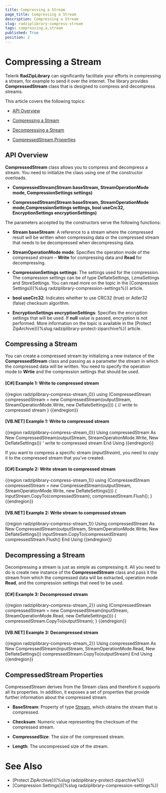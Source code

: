 ```yaml
---
title: Compressing a Stream
page_title: Compressing a Stream
description: Compressing a Stream
slug: radziplibrary-compress-stream
tags: compressing,a,stream
published: True
position: 2
---
```


# Compressing a Stream



Telerik __RadZipLibrary__ can significantly facilitate your efforts in compressing a stream, for example to send it over the internet. The library provides __CompressedStream__ class that is designed to compress and decompress streams.
      

This article covers the following topics:
      

* [API Overview](#api-overview)

* [Compressing a Stream](#compressing-a-stream)

* [Decompressing a Stream](#decompressing-a-stream)

* [CompressedStream Properties](#compressedstream-properties)

## API Overview

__CompressedStream__ class allows you to compress and decompress a stream. You need to initialize the class using one of the constructor overloads.
        

* __CompressedStream(Stream baseStream, StreamOperationMode mode, CompressionSettings settings)__

* __CompressedStream(Stream baseStream, StreamOperationMode mode,CompressionSettings settings, bool useCrc32, EncryptionSettings encryptionSettings)__

The parameters accepted by the constructors serve the following functions:
        

* __Stream baseStream__: A reference to a stream where the compressed result will be written when compressing data or the compressed stream that needs to be decompressed when decompressing data.
            

* __StreamOperationMode mode__: Specifies the operation mode of the compressed stream – __Write__ for compressing data and __Read__ for decompressing.
            

* __CompressionSettings settings__: The settings used for the compression. The compression settings can be of type DeflateSettings, LzmaSettings and StoreSettings. You can read more on the topic in the [Compression Settings]({%slug radziplibrary-compression-settings%}) article.
            

* __bool useCrc32__: Indicates whether to use CRC32 (true) or Adler32 (false) checksum algorithm.
            

* __EncryptionSettings encryptionSettings__: Specifies the encryption settings that will be used. If __null__ value is passed, encryption is not performed. More information on the topic is available in the [Protect ZipArchive]({%slug radziplibrary-protect-ziparchive%}) article.
            

## Compressing a Stream

You can create a compressed stream by initializing a new instance of the __CompressedStream__ class and passing as a parameter the stream in which the compressed data will be written. You need to specify the operation mode to __Wrtie__ and the compression settings that should be used.
        

#### __[C#] Example 1: Write to compressed stream__

{{region radziplibrary-compress-stream_0}}
	using (CompressedStream compressedStream = new CompressedStream(outputStream, StreamOperationMode.Write, new DeflateSettings()))
	{
	    // write to compressed stream
	}
{{endregion}}



#### __[VB.NET] Example 1: Write to compressed stream__

{{region radziplibrary-compress-stream_0}}
	Using compressedStream As New CompressedStream(outputStream, StreamOperationMode.Write, New DeflateSettings())
		' write to compressed stream
	End Using
{{endregion}}



If you want to compress a specific stream (*inputStream*), you need to copy it to the compressed stream that you've created.
        

#### __[C#] Example 2: Write stream to compressed stream__

{{region radziplibrary-compress-stream_1}}
	using (CompressedStream compressedStream = new CompressedStream(outputStream, StreamOperationMode.Write, new DeflateSettings()))
	{
	    inputStream.CopyTo(compressedStream);
	    compressedStream.Flush();
	}
{{endregion}}



#### __[VB.NET] Example 2: Write stream to compressed stream__

{{region radziplibrary-compress-stream_1}}
	Using compressedStream As New CompressedStream(outputStream, StreamOperationMode.Write, New DeflateSettings())
		inputStream.CopyTo(compressedStream)
		compressedStream.Flush()
	End Using
{{endregion}}



## Decompressing a Stream

Decompressing a stream is just as simple as compressing it. All you need to do is create new instance of the __CompressedStream__ class and pass it the stream from which the compressed data will be extracted, operation mode __Read__, and the compression settings that need to be used.
        

#### __[C#] Example 3: Decompressed stream__

{{region radziplibrary-compress-stream_2}}
	using (CompressedStream compressedStream = new CompressedStream(inputStream, StreamOperationMode.Read, new DeflateSettings()))
	{
	    compressedStream.CopyTo(outputStream);
	}
{{endregion}}



#### __[VB.NET] Example 3: Decompressed stream__

{{region radziplibrary-compress-stream_2}}
	Using compressedStream As New CompressedStream(inputStream, StreamOperationMode.Read, New DeflateSettings())
		compressedStream.CopyTo(outputStream)
	End Using
{{endregion}}



## CompressedStream Properties

CompressedStream derives from the Stream class and therefore it supports all its properties. In addition, it exposes a set of properties that provide further information about the compressed stream.
        

* __BaseStream__: Property of type [Stream](http://msdn.microsoft.com/en-us/library/system.io.stream(v=vs.110).aspx), which obtains the stream that is compressed.
            

* __Checksum__: Numeric value representing the checksum of the compressed stream.
            

* __CompressedSize__: The size of the compressed stream.
            

* __Length__: The uncompressed size of the stream.
            

# See Also

 * [Protect ZipArchive]({%slug radziplibrary-protect-ziparchive%})
 * [Compression Settings]({%slug radziplibrary-compression-settings%})
